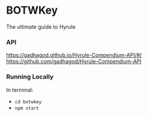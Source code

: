 # BOTWKey
The ultimate guide to Hyrule

### API
https://gadhagod.github.io/Hyrule-Compendium-API/#/
https://github.com/gadhagod/Hyrule-Compendium-API

### Running Locally
In terminal: 
- `cd botwkey`
- `npm start`
